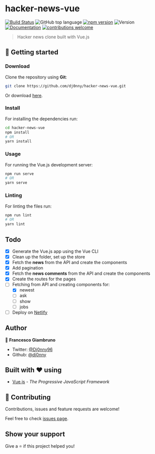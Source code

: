 # hacker-news-vue

[![Build Status](https://travis-ci.org/dj0nny/hacker-news-vue.svg?branch=develop)](https://travis-ci.org/dj0nny/hacker-news-vue)
![GitHub top language](https://img.shields.io/github/languages/top/dj0nny/hacker-news-vue)
[![npm version](https://badge.fury.io/js/vue.svg)](https://badge.fury.io/js/vue)
![Version](https://img.shields.io/badge/version-1.0.0-blue.svg?cacheSeconds=2592000)
[![Documentation](https://img.shields.io/badge/documentation-yes-brightgreen.svg)](https://github.com/dj0nny/hacker-news-vue#readme)
[![contributions welcome](https://img.shields.io/badge/contributions-welcome-brightgreen.svg?style=flat)](https://github.com/dwyl/esta/issues)

> Hacker news clone built with Vue.js

## :rocket: Getting started

### Download

Clone the repository using **Git**:
```bash
git clone https://github.com/dj0nny/hacker-news-vue.git
```
Or download [here](https://github.com/dj0nny/hacker-news-vue/archive/develop.zip).

### Install

For installing the dependencies run:

```sh
cd hacker-news-vue
npm install
# OR
yarn install
```

### Usage

For running the Vue.js development server:

```sh
npm run serve
# OR
yarn serve
```
### Linting

For linting the files run:

```sh
npm run lint
# OR
yarn lint
```

## Todo

- [x] Generate the Vue.js app using the Vue CLI
- [x] Clean up the folder, set up the store
- [x] Fetch the **news** from the API and create the components
- [x] Add pagination
- [x] Fetch the **news comments** from the API and create the components
- [x] Create the routes for the pages
- [ ] Fetching from API and creating components for:
  - [x] newest
  - [ ] ask
  - [ ] show
  - [ ] jobs
- [ ] Deploy on [Netlify](https://netlify.com)

## Author

👤 **Francesco Giambruno**

* Twitter: [@Dj0nny96](https://twitter.com/Dj0nny96)
* Github: [@dj0nny](https://github.com/dj0nny)

## Built with :heart: using
* [Vue.js](https://vuejs.org/) - _The Progressive
JavaScript Framework_

## 🤝 Contributing

Contributions, issues and feature requests are welcome!

Feel free to check [issues page](https://github.com/dj0nny/hacker-news-vue/issues).

## Show your support

Give a ⭐️ if this project helped you!